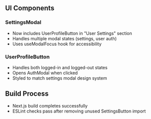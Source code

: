 ## UI Components
### SettingsModal
- Now includes UserProfileButton in "User Settings" section
- Handles multiple modal states (settings, user auth)
- Uses useModalFocus hook for accessibility

### UserProfileButton
- Handles both logged-in and logged-out states
- Opens AuthModal when clicked
- Styled to match settings modal design system

## Build Process
- Next.js build completes successfully
- ESLint checks pass after removing unused SettingsButton import
